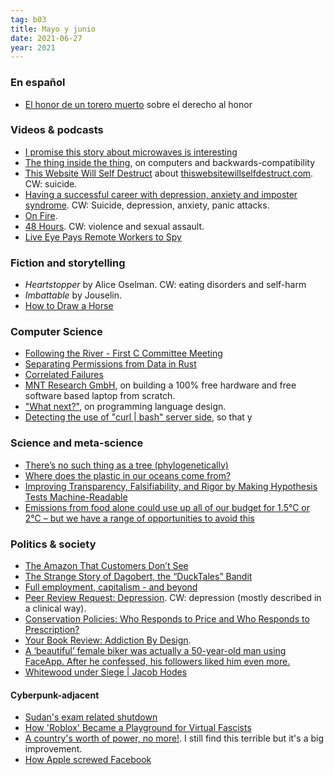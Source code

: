 ```yaml
---
tag: b03
title: Mayo y junio
date: 2021-06-27
year: 2021
---
```


### En español

- [El honor de un torero muerto](https://asihablociceron.blogspot.com/2021/05/el-honor-de-un-torero-muerto.html) sobre el derecho al honor


### Videos & podcasts

- [I promise this story about microwaves is interesting](https://www.youtube.com/watch?v=2tdiKTSdE9Y)
- [The thing inside the thing](https://www.youtube.com/watch?v=YHIiVsFybLA), on computers and backwards-compatibility
- [This Website Will Self Destruct](https://gimletmedia.com/shows/reply-all/xjh56nj) about [thiswebsitewillselfdestruct.com](https://www.thiswebsitewillselfdestruct.com/). CW: suicide.
- [Having a successful career with depression, anxiety and imposter syndrome](https://80000hours.org/podcast/episodes/depression-anxiety-imposter-syndrome/). CW: Suicide, depression, anxiety, panic attacks.
- [On Fire](https://thisiscriminal.com/episode-166-on-fire-6-4-2021/).
- [48 Hours](https://thisiscriminal.com/episode-167-48-hours-6-18-21/). CW: violence and sexual assault.
- [Live Eye Pays Remote Workers to Spy](https://podcasts.apple.com/us/podcast/live-eye-pays-remote-workers-to-spy/id1441708044?i=1000526722950)

### Fiction and storytelling

- *Heartstopper* by Alice Oselman. CW: eating disorders and self-harm
- *Imbattable* by Jouselin.
- [How to Draw a Horse](https://www.newyorker.com/humor/daily-shouts/how-to-draw-a-horse)

### Computer Science

- [Following the River - First C Committee Meeting](https://thephd.dev/follow-the-river-wg14-ithaca-2019)
- [Separating Permissions from Data in Rust](http://plv.mpi-sws.org/rustbelt/ghostcell/)
- [Correlated Failures](https://blog.dshr.org/2021/03/correlated-failures.html)
- [MNT Research GmbH](https://mntre.com/), on building a 100% free hardware and free software based laptop from scratch.
- ["What next?"](https://graydon2.dreamwidth.org/253769.html), on programming language design.
- [Detecting the use of "curl | bash" server side](https://www.idontplaydarts.com/2016/04/detecting-curl-pipe-bash-server-side/), so that y

### Science and meta-science

- [There’s no such thing as a tree (phylogenetically)](https://eukaryotewritesblog.com/2021/05/02/theres-no-such-thing-as-a-tree/)
- [Where does the plastic in our oceans come from?](https://ourworldindata.org/ocean-plastics)
- [Improving Transparency, Falsifiability, and Rigor by Making Hypothesis Tests Machine-Readable](https://journals.sagepub.com/doi/10.1177/2515245920970949)
- [Emissions from food alone could use up all of our budget for 1.5°C or 2°C – but we have a range of opportunities to avoid this](https://ourworldindata.org/food-emissions-carbon-budget)

### Politics & society

- [The Amazon That Customers Don’t See](https://www.nytimes.com/interactive/2021/06/15/us/amazon-workers.html)
- [The Strange Story of Dagobert, the “DuckTales” Bandit](https://www.newyorker.com/news/dispatch/the-strange-story-of-dagobert-the-ducktales-bandit)
- [Full employment, capitalism - and beyond](https://stumblingandmumbling.typepad.com/stumbling_and_mumbling/2021/06/full-employment-capitalism-and-beyond.html)
- [Peer Review Request: Depression](https://astralcodexten.substack.com/p/peer-review-request-depression). CW: depression (mostly described in a clinical way).
- [Conservation Policies: Who Responds to Price and Who Responds to Prescription?](https://www.nber.org/papers/w20466)
- [Your Book Review: Addiction By Design](https://astralcodexten.substack.com/p/your-book-review-addiction-by-design).
- [A ‘beautiful’ female biker was actually a 50-year-old man using FaceApp. After he confessed, his followers liked him even more.](https://www.washingtonpost.com/technology/2021/05/11/japan-biker-faceapp-soya-azusagakuyuki)
- [Whitewood under Siege | Jacob Hodes](https://www.cabinetmagazine.org/issues/52/hodes.php)

#### Cyberpunk-adjacent

- [Sudan's exam related shutdown](https://blog.cloudflare.com/sudans-exam-related-internet-shutdowns/)
- [How 'Roblox' Became a Playground for Virtual Fascists](https://www.wired.com/story/roblox-online-games-irl-fascism-roman-empire)
- [A country's worth of power, no more!](https://blog.ethereum.org/2021/05/18/country-power-no-more/). I still find this terrible but it's a big improvement.
- [How Apple screwed Facebook](https://www.wired.co.uk/article/apple-ios14-facebook)
